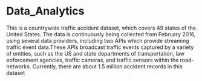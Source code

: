 # Data_Analytics
This is a countrywide traffic accident dataset, which covers 49 states of the United States. The data is continuously being collected from February 2016, using several data providers, including two APIs which provide streaming traffic event data.These APIs broadcast traffic events captured by a variety of entities, such as the US and state departments of transportation, law enforcement agencies, traffic cameras, and traffic sensors within the road-networks. Currently, there are about 1.5 million accident records in this dataset

